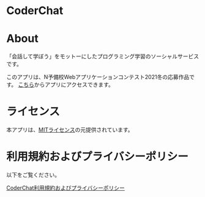 # CoderChat
# About
「会話して学ぼう」をモットーにしたプログラミング学習のソーシャルサービスです。

このアプリは、N予備校Webアプリケーションコンテスト2021冬の応募作品です。
[こちら](https://coderchat-app.herokuapp.com)からアプリにアクセスできます。

# ライセンス
本アプリは、[MITライセンス](https://github.com/kenton116/CoderChat/blob/main/LICENSE)の元提供されています。

# 利用規約およびプライバシーポリシー
以下をご覧ください。

[CoderChat利用規約およびプライバシーポリシー](https://github.com/kenton116/CoderChat/blob/main/Terms_and_Policies.md)